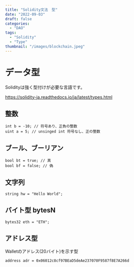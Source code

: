 ```yaml
---
title: "Solidity文法　型"
date: "2022-09-03"
draft: false
categories:
  - "DAO"
tags:
  - "Solidity"
  - "Type"
thumbnail: "/images/blockchain.jpeg"
---
```



# データ型

Solidityは強く型付けが必要な言語です。

https://solidity-ja.readthedocs.io/ja/latest/types.html


## 整数

```solidity
int b = -10; // 符号あり、正負の整数
uint a = 5; // unsinged int 符号なし、正の整数
```

## ブール、ブーリアン

```solidity
bool bt = true; // 真
bool bf = false; // 偽
```

## 文字列

```solidity
string hw = "Hello World";
```

## バイト型 bytesN

```solidity
bytes32 eth = "ETH";
```


## アドレス型

Walletのアドレス(20バイト)を示す型

```solidity
address adr = 0x06012c8cf97BEaD5deAe237070F9587f8E7A266d
```
